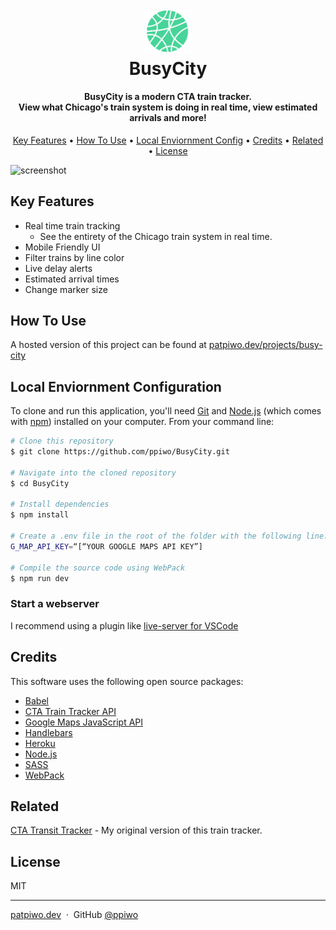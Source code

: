 <h1 align="center">
  <br>
  <a href="https://patpiwo.dev/projects/busy-city/"><img src="https://github.com/ppiwo/BusyCity/blob/master/images/busy-city-logo.png?raw=true" alt="BusyCity" width="75"></a>
  <br>
  BusyCity
  <br>
</h1>

<h4 align="center">BusyCity is a modern CTA train tracker. <br> View what Chicago's train system is doing in real time, view estimated arrivals and more!</h4>

<p align="center">
  <a href="#key-features">Key Features</a> •
  <a href="#how-to-use">How To Use</a> •
  <a href="#local-env">Local Enviornment Config</a> •
  <a href="#credits">Credits</a> •
  <a href="#related">Related</a> •
  <a href="#license">License</a>
</p>

![screenshot](https://github.com/ppiwo/BusyCity/blob/master/images/timelapse.gif?raw=true)

## Key Features

- Real time train tracking
  - See the entirety of the Chicago train system in real time.
- Mobile Friendly UI
- Filter trains by line color
- Live delay alerts
- Estimated arrival times
- Change marker size

## How To Use

A hosted version of this project can be found at <a href="https://patpiwo.dev/projects/busy-city" target="_blank">patpiwo.dev/projects/busy-city</a>

## Local Enviornment Configuration

To clone and run this application, you'll need [Git](https://git-scm.com) and [Node.js](https://nodejs.org/en/download/) (which comes with [npm](http://npmjs.com)) installed on your computer. From your command line:

```bash
# Clone this repository
$ git clone https://github.com/ppiwo/BusyCity.git

# Navigate into the cloned repository
$ cd BusyCity

# Install dependencies
$ npm install

# Create a .env file in the root of the folder with the following line:
G_MAP_API_KEY=“[“YOUR GOOGLE MAPS API KEY”]

# Compile the source code using WebPack
$ npm run dev

```

### Start a webserver

I recommend using a plugin like <a href="https://marketplace.visualstudio.com/items?itemName=ritwickdey.LiveServer" target="_blank">live-server for VSCode</a>

## Credits

This software uses the following open source packages:

- [Babel](https://babeljs.io)
- [CTA Train Tracker API](https://www.transitchicago.com/developers/traintracker/)
- [Google Maps JavaScript API](https://developers.google.com/maps/documentation/javascript/overview)
- [Handlebars](https://handlebarsjs.com)
- [Heroku](https://www.heroku.com)
- [Node.js](https://nodejs.org/)
- [SASS](https://sass-lang.com)
- [WebPack](https://webpack.js.org)

## Related

[CTA Transit Tracker](https://github.com/ppiwo/CTATransitTracker) - My original version of this train tracker.

## License

MIT

---

[patpiwo.dev](https://www.patpiwo.dev/) &nbsp;&middot;&nbsp;
GitHub [@ppiwo](https://github.com/ppiwo)
